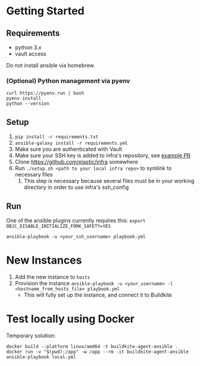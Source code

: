 # Getting Started

## Requirements

- python 3.x
- vault access

Do not install ansible via homebrew.

### (Optional) Python management via pyenv

```
curl https://pyenv.run | bash
pyenv install
python --version
```

## Setup

1. `pip install -r requirements.txt`
2. `ansible-galaxy install -r requirements.yml`
3. Make sure you are authenticated with Vault
4. Make sure your SSH key is added to infra's repository, see [example PR](https://github.com/elastic/infra/pull/12055/files)
5. Clone https://github.com/elastic/infra somewhere
6. Run `./setup.sh <path to your local infra repo>` to symlink to necessary files
   1. This step is necessary because several files must be in your working directory in order to use infra's ssh_config

## Run

One of the ansible plugins currently requires this: `export OBJC_DISABLE_INITIALIZE_FORK_SAFETY=YES`

`ansible-playbook -u <your_ssh_username> playbook.yml`

# New Instances

1. Add the new instance to `hosts`
2. Provision the instance `ansible-playbook -u <your_username> -l <hostname_from_hosts_file> playbook.yml`
   - This will fully set up the instance, and connect it to Buildkite

# Test locally using Docker

Temporary solution:

```
docker build --platform linux/amd64 -t buildkite-agent-ansible .
docker run -v "$(pwd):/app" -w /app --rm -it buildkite-agent-ansible
ansible-playbook local.yml
```
